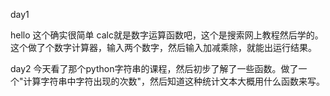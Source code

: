day1

hello 这个确实很简单
calc就是数字运算函数吧，这个是搜索网上教程然后学的。这个做了个数字计算器，输入两个数字，然后输入加减乘除，就能出运行结果。


day2
今天看了那个python字符串的课程，然后初步了解了一些函数。做了一个"计算字符串中字符出现的次数"，然后知道这种统计文本大概用什么函数来写。
